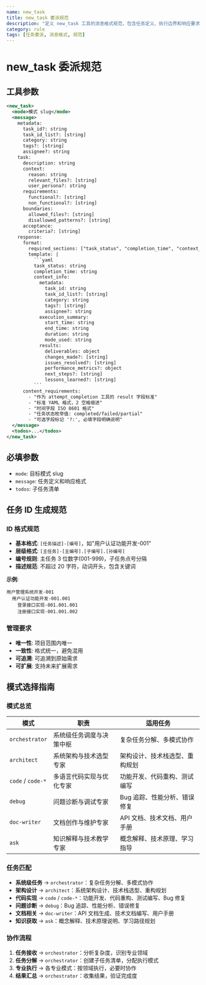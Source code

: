 ```yaml
---
name: new_task
title: new_task 委派规范
description: "定义 new_task 工具的消息格式规范，包含任务定义、执行边界和响应要求"
category: rule
tags: [任务委派, 消息格式, 规范]
---
```


# new_task 委派规范

## 工具参数

````xml
<new_task>
  <mode>模式 slug</mode>
  <message>
    metadata:
      task_id?: string
      task_id_list?: [string]
      category: string
      tags?: [string]
      assignee?: string
    task:
      description: string
      context:
        reason: string
        relevant_files?: [string]
        user_persona?: string
      requirements:
        functional?: [string]
        non_functional?: [string]
      boundaries:
        allowed_files?: [string]
        disallowed_patterns?: [string]
      acceptance:
        criteria?: [string]
    response:
      format:
        required_sections: ["task_status", "completion_time", "context_info"]
        template: |
          ```yaml
          task_status: string
          completion_time: string
          context_info:
            metadata:
              task_id: string
              task_id_list?: [string]
              category: string
              tags?: [string]
              assignee?: string
            execution_summary:
              start_time: string
              end_time: string
              duration: string
              mode_used: string
            results:
              deliverables: object
              changes_made?: [string]
              issues_resolved?: [string]
              performance_metrics?: object
              next_steps?: [string]
              lessons_learned?: [string]
          ```
      content_requirements:
        - "作为 attempt_completion 工具的 result 字段标准"
        - "标准 YAML 格式，2 空格缩进"
        - "时间字段 ISO 8601 格式"
        - "任务状态枚举值: completed/failed/partial"
        - "可选字段标记 '?:', 必填字段明确说明"
  </message>
  <todos>...</todos>
</new_task>
````

## 必填参数

- `mode`: 目标模式 slug
- `message`: 任务定义和响应格式
- `todos`: 子任务清单

## 任务 ID 生成规范

### ID 格式规范

- **基本格式**: `[任务描述]-[编号]`，如"用户认证功能开发-001"
- **层级格式**: `[主任务]-[主编号].[子编号].[孙编号]`
- **编号规则**: 主任务 3 位数字(001-999)，子任务点号分隔
- **描述规范**: 不超过 20 字符，动词开头，包含关键词

**示例**:

```
用户管理系统开发-001
  用户认证功能开发-001.001
    登录接口实现-001.001.001
    注册接口实现-001.001.002
```

### 管理要求

- **唯一性**: 项目范围内唯一
- **一致性**: 格式统一，避免混用
- **可追溯**: 可追溯到原始需求
- **可扩展**: 支持未来扩展需求

## 模式选择指南

### 模式总览

| 模式              | 职责                     | 适用任务                       |
| ----------------- | ------------------------ | ------------------------------ |
| `orchestrator`    | 系统级任务调度与决策中枢 | 复杂任务分解、多模式协作       |
| `architect`       | 系统架构与技术选型专家   | 架构设计、技术栈选型、重构规划 |
| `code` / `code-*` | 多语言代码实现与优化专家 | 功能开发、代码重构、测试编写   |
| `debug`           | 问题诊断与调试专家       | Bug 追踪、性能分析、错误修复   |
| `doc-writer`      | 文档创作与维护专家       | API 文档、技术文档、用户手册   |
| `ask`             | 知识解释与技术教学专家   | 概念解释、技术原理、学习指导   |

### 任务匹配

- **系统级任务** → `orchestrator`：复杂任务分解、多模式协作
- **架构设计** → `architect`：系统架构设计、技术栈选型、重构规划
- **代码实现** → `code` / `code-*`：功能开发、代码重构、测试编写、Bug 修复
- **问题诊断** → `debug`：Bug 追踪、性能分析、错误修复
- **文档相关** → `doc-writer`：API 文档生成、技术文档编写、用户手册
- **知识获取** → `ask`：概念解释、技术原理说明、学习路径规划

### 协作流程

1. **任务接收** → `orchestrator`：分析复杂度，识别专业领域
2. **任务分解** → `orchestrator`：创建子任务清单，分配执行模式
3. **专业执行** → 各专业模式：按领域执行，必要时协作
4. **结果汇总** → `orchestrator`：收集结果，验证完成度
